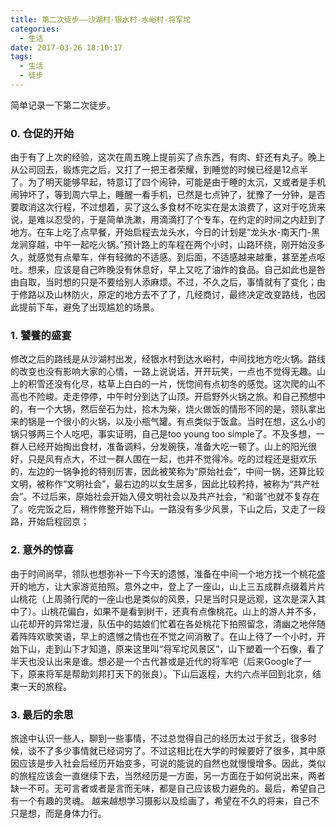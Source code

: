 ```yaml
---
title: 第二次徒步——沙湖村-银水村-水峪村-将军坨
categories:
  - 生活
date: 2017-03-26 18:10:17
tags:
  - 生活
  - 徒步
---
```


简单记录一下第二次徒步。

<!-- more -->

### 0\. 仓促的开始

由于有了上次的经验，这次在周五晚上提前买了点东西，有肉、虾还有丸子。晚上从公司回去，锻炼完之后，又打了一把王者荣耀，到睡觉的时候已经是12点半了。为了明天能够早起，特意订了四个闹钟，可能是由于睡的太沉，又或者是手机闹钟坏了，等到周六早上，睡醒一看手机，已然是七点钟了，犹豫了一分钟，是否要取消这次行程，不过想着，买了这么多食材不吃实在是太浪费了，这对于吃货来说，是难以忍受的，于是简单洗漱，用滴滴打了个专车，在约定的时间之内赶到了地方。在车上吃了点早餐，开始启程去龙头水，今日的计划是“龙头水-南天门-黑龙涧穿越，中午一起吃火锅。”预计路上的车程在两个小时，山路环绕，刚开始没多久，就感觉有点晕车，伴有轻微的不适感。到后面，不适感越来越重，甚至差点呕吐。想来，应该是自己昨晚没有休息好，早上又吃了油炸的食品。自己如此也是咎由自取，当时想的只是不要给别人添麻烦。不过，不久之后，事情就有了变化；由于修路以及山林防火，原定的地方去不了了，几经商讨，最终决定改变路线，也因此提前下车，避免了出现尴尬的场景。

### 1\. 饕餮的盛宴

修改之后的路线是从沙湖村出发，经银水村到达水峪村，中间找地方吃火锅。路线的改变也没有影响大家的心情，一路上说说话，开开玩笑，一点也不觉得无趣。山上的积雪还没有化尽，枯草上白白的一片，恍惚间有点初冬的感觉。这次爬的山不高也不险峻。走走停停，中午时分到达了山顶。开启野外火锅之旅。和自己预想中的，有一个大锅，然后垒石为灶，拾木为柴，烧火做饭的情形不同的是，领队拿出来的锅是一个很小的火锅，以及小瓶气罐。有点类似于饭盒。当时在想，这么小的锅只够两三个人吃吧，事实证明，自己是too young too simple了。不及多想，一群人已经开始掏出食材，准备调料，分发碗筷，准备大吃一顿了。山上的阳光很好，只是风有点大，不过一群人围在一起，也并不觉得冷。吃的过程还是挺欢乐的，左边的一锅争抢的特别厉害，因此被笑称为“原始社会”，中间一锅，还算比较文明，被称作“文明社会”，最右边的以女生居多，因此比较矜持，被称为“共产社会”。不过后来，原始社会开始入侵文明社会以及共产社会，“和谐”也就不复存在了。吃完饭之后，稍作修整开始下山。一路没有多少风景，下山之后，又走了一段路，开始启程回京；

### 2\. 意外的惊喜

由于时间尚早，领队也想弥补一下今天的遗憾，准备在中间一个地方找一个桃花盛开的地方，让大家游览拍照。意外之中，登上了一座山，山上三五成群点缀着片片山桃花（上周骑行爬的一座山也是类似的风景，只是当时只是远观，这次是深入其中了）。山桃花偏白，如果不是看到树干，还真有点像桃花。山上的游人并不多，山花却开的异常烂漫，队伍中的姑娘们忙着在各处桃花下拍照留念，清幽之地伴随着阵阵欢歌笑语，早上的遗憾之情也在不觉之间消散了。在山上待了一个小时，开始下山，走到山下才知道，原来这里叫“将军坨风景区”，山下塑着一个石像，看了半天也没认出来是谁。想必是一个古代甚或是近代的将军吧（后来Google了一下，原来将军是帮助刘邦打天下的张良）。下山后返程，大约六点半回到北京，结束一天的旅程。

### 3\. 最后的余思

旅途中认识一些人，聊到一些事情，不过总觉得自己的经历太过于贫乏，很多时候，谈不了多少事情就已经词穷了。不过这相比在大学的时候要好了很多，其中原因应该是步入社会后经历开始变多，可说的能说的自然也就慢慢增多。因此，类似的旅程应该会一直继续下去，当然经历是一方面，另一方面在于如何说出来，两者缺一不可。无可言者或者是言而无味，都是自己应该极力避免的。最后，希望自己有一个有趣的灵魂。 越来越想学习摄影以及绘画了，希望在不久的将来，自己不只是想，而是身体力行。

